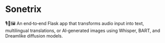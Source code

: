 # Sonetrix
🎙️📝🖼️ An end‑to‑end Flask app that transforms audio input into text, multilingual translations, or AI‑generated images using Whisper, BART, and Dreamlike diffusion models.
